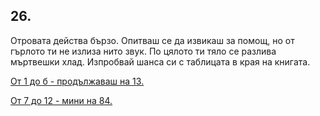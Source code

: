 ## 26.

Отровата действа бързо. Опитваш се да извикаш за помощ, но от
гърлото ти не излиза нито звук. По цялото ти тяло се разлива
мъртвешки хлад. Изпробвай шанса си с таблицата в края на книгата.

[От 1 до б - продължаваш на 13.](./13)

[От 7 до 12 - мини на 84.](./84)
